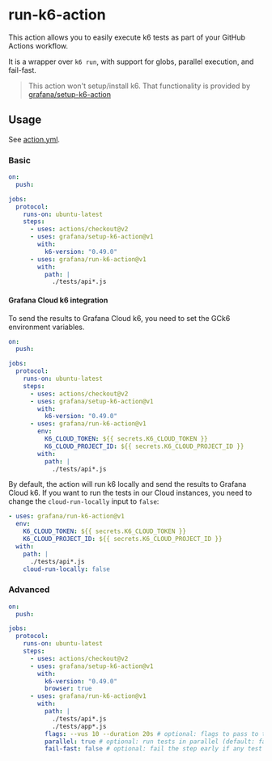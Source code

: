 # run-k6-action

This action allows you to easily execute k6 tests as part of your GitHub Actions workflow. 

It is a wrapper over `k6 run`, with support for globs, parallel execution, and fail-fast.

> This action won't setup/install k6. That functionality is provided by [grafana/setup-k6-action](https://github.com/grafana/setup-k6-action)

## Usage

See [action.yml](action.yaml).

### Basic

```yaml
on:
  push:

jobs:
  protocol:
    runs-on: ubuntu-latest
    steps:
      - uses: actions/checkout@v2
      - uses: grafana/setup-k6-action@v1
        with:
          k6-version: "0.49.0"
      - uses: grafana/run-k6-action@v1
        with:
          path: |
            ./tests/api*.js
```

#### Grafana Cloud k6 integration

To send the results to Grafana Cloud k6, you need to set the GCk6 environment variables.

```yaml
on:
  push:

jobs:
  protocol:
    runs-on: ubuntu-latest
    steps:
      - uses: actions/checkout@v2
      - uses: grafana/setup-k6-action@v1
        with:
          k6-version: "0.49.0"
      - uses: grafana/run-k6-action@v1
        env:
          K6_CLOUD_TOKEN: ${{ secrets.K6_CLOUD_TOKEN }}
          K6_CLOUD_PROJECT_ID: ${{ secrets.K6_CLOUD_PROJECT_ID }}
        with:
          path: |
            ./tests/api*.js
```

By default, the action will run k6 locally and send the results to Grafana Cloud k6. If you want to run the tests in our Cloud instances, you need to change the `cloud-run-locally` input to `false`:

```yaml
- uses: grafana/run-k6-action@v1
  env:
    K6_CLOUD_TOKEN: ${{ secrets.K6_CLOUD_TOKEN }}
    K6_CLOUD_PROJECT_ID: ${{ secrets.K6_CLOUD_PROJECT_ID }}
  with:
    path: |
      ./tests/api*.js
    cloud-run-locally: false
```

### Advanced

```yaml
on:
  push:

jobs:
  protocol:
    runs-on: ubuntu-latest
    steps:
      - uses: actions/checkout@v2
      - uses: grafana/setup-k6-action@v1
        with:
          k6-version: "0.49.0"
          browser: true
      - uses: grafana/run-k6-action@v1
        with:
          path: |
            ./tests/api*.js
            ./tests/app*.js
          flags: --vus 10 --duration 20s # optional: flags to pass to to each k6 test (default: none)
          parallel: true # optional: run tests in parallel (default: false)
          fail-fast: false # optional: fail the step early if any test fails (default: true)
```

